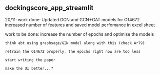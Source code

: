 ## dockingscore_app_streamlit
20/11:
  work done:
    Updated GCN and GCN+GAT models for O14672
    increased number of features and saved model perfomance in excel sheet 

  work to be done:
    increase the number of epochs and optimise the models
    
    think abt using graphsage/GIN model along with this (check Ar79)
    
    retrain the O14672 properly, the epochs right now are too less
    
    start writing the paper
    
    make the UI better...?
    
    
  

